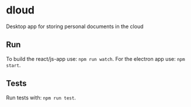 # dloud
Desktop app for storing personal documents in the cloud

## Run

To build the react/js-app use: `npm run watch`.
For the electron app use: `npm start`.

## Tests

Run tests with: `npm run test`.
